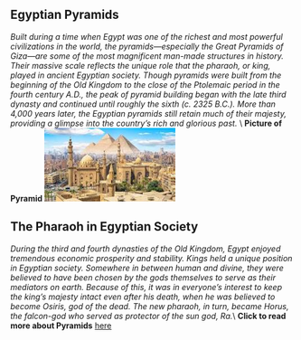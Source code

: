 ## Egyptian Pyramids
*Built during a time when Egypt was one of the richest and most powerful civilizations in the world, the pyramids—especially the Great Pyramids of Giza—are some of the most magnificent man-made structures in history. Their massive scale reflects the unique role that the pharaoh, or king, played in ancient Egyptian society. Though pyramids were built from the beginning of the Old Kingdom to the close of the Ptolemaic period in the fourth century A.D., the peak of pyramid building began with the late third dynasty and continued until roughly the sixth (c. 2325 B.C.). More than 4,000 years later, the Egyptian pyramids still retain much of their majesty, providing a glimpse into the country’s rich and glorious past.* \ 
**Picture of Pyramid** 
![Picture of Pyramid](/pyramid.jpeg)
## The Pharaoh in Egyptian Society
*During the third and fourth dynasties of the Old Kingdom, Egypt enjoyed tremendous economic prosperity and stability. Kings held a unique position in Egyptian society. Somewhere in between human and divine, they were believed to have been chosen by the gods themselves to serve as their mediators on earth. Because of this, it was in everyone’s interest to keep the king’s majesty intact even after his death, when he was believed to become Osiris, god of the dead. The new pharaoh, in turn, became Horus, the falcon-god who served as protector of the sun god, Ra.*\ 
**Click to read more about Pyramids** [here](https://www.history.com/topics/ancient-history/the-egyptian-pyramids)
